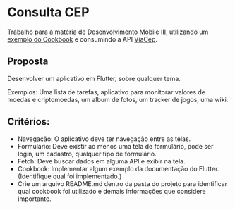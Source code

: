 # Consulta CEP

Trabalho para a matéria de Desenvolvimento Mobile III, utilizando um [exemplo do Cookbook](https://docs.flutter.dev/cookbook/design/package-fonts) e consumindo a API [ViaCep](https://viacep.com.br/).

## Proposta

Desenvolver um aplicativo em Flutter, sobre qualquer tema.

Exemplos: Uma lista de tarefas, aplicativo para monitorar valores de moedas e criptomoedas, um album de fotos, um tracker de jogos, uma wiki.

## Critérios:

- Navegação: O aplicativo deve ter navegação entre as telas.
- Formulário: Deve existir ao menos uma tela de formulário, pode ser login, um cadastro, qualquer tipo de formulário.
- Fetch: Deve buscar dados em alguma API e exibir na tela.
- Cookbook: Implementar algum exemplo da documentação do Flutter. (Identifique qual foi implementado.)
- Crie um arquivo README.md dentro da pasta do projeto para identificar qual cookbook foi utilizado e demais informações que considere importante.

